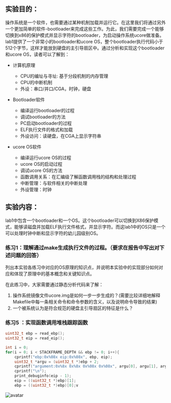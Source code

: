 ## 实验目的：

操作系统是一个软件，也需要通过某种机制加载并运行它。在这里我们将通过另外一个更加简单的软件-bootloader来完成这些工作。为此，我们需要完成一个能够切换到x86的保护模式并显示字符的bootloader，为启动操作系统ucore做准备。lab1提供了一个非常小的bootloader和ucore OS，整个bootloader执行代码小于512个字节，这样才能放到硬盘的主引导扇区中。通过分析和实现这个bootloader和ucore OS，读者可以了解到：

- 计算机原理
   - CPU的编址与寻址: 基于分段机制的内存管理
   - CPU的中断机制
   - 外设：串口/并口/CGA，时钟，硬盘

- Bootloader软件
  - 编译运行bootloader的过程
  - 调试bootloader的方法
  - PC启动bootloader的过程
  - ELF执行文件的格式和加载
  - 外设访问：读硬盘，在CGA上显示字符串

- ucore OS软件
  - 编译运行ucore OS的过程
  - ucore OS的启动过程
  - 调试ucore OS的方法
  - 函数调用关系：在汇编级了解函数调用栈的结构和处理过程
  - 中断管理：与软件相关的中断处理
  - 外设管理：时钟
## 实验内容：

lab1中包含一个bootloader和一个OS。这个bootloader可以切换到X86保护模式，能够读磁盘并加载ELF执行文件格式，并显示字符。而这lab1中的OS只是一个可以处理时钟中断和显示字符的幼儿园级别OS。

### 练习1：理解通过make生成执行文件的过程。（要求在报告中写出对下述问题的回答）

列出本实验各练习中对应的OS原理的知识点，并说明本实验中的实现部分如何对应和体现了原理中的基本概念和关键知识点。
 
在此练习中，大家需要通过静态分析代码来了解：

1. 操作系统镜像文件ucore.img是如何一步一步生成的？(需要比较详细地解释Makefile中每一条相关命令和命令参数的含义，以及说明命令导致的结果)
2. 一个被系统认为是符合规范的硬盘主引导扇区的特征是什么？

### 练习5 ：实现函数调用堆栈跟踪函数

```cpp
uint32_t ebp = read_ebp();
uint32_t eip = read_eip();

int i = 0;
for(i = 0; i < STACKFRAME_DEPTH && ebp != 0; i++){
    cprintf("ebp:0x%08x eip:0x%08x", ebp, eip);
    uint32_t *argu = (uint32_t *)ebp + 2;
    cprintf("argument:0x%8x 0x%8x 0x%08x 0x%08x", argu[0], argu[1], argu[2], argu[3]);
    cprintf("\n");
    print_debuginfo(eip - 1);
    eip = ((uint32_t *)ebp)[1];
    ebp = ((uint32_t *)ebp)[0];v
```
![avatar](home/liao/Pictures/lab1_5_1.png)

